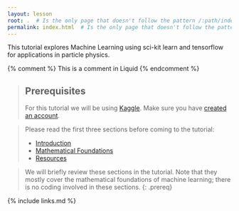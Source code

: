 ```yaml
---
layout: lesson
root: .  # Is the only page that doesn't follow the pattern /:path/index.html
permalink: index.html  # Is the only page that doesn't follow the pattern /:path/index.html
---
```

This tutorial explores Machine Learning using sci-kit learn and tensorflow for applications in particle physics.

<!-- this is an html comment -->

{% comment %} This is a comment in Liquid {% endcomment %}

> ## Prerequisites
> For this tutorial we will be using [Kaggle](https://www.kaggle.com/). Make sure you have [created an account](https://www.kaggle.com/account/login?phase=startRegisterTab&returnUrl=%2F).

> Please read the first three sections before coming to the tutorial:
> * [Introduction](https://lukepolson.github.io/HEP_ML_Lessons/01-introduction/index.html)
> * [Mathematical Foundations](https://lukepolson.github.io/HEP_ML_Lessons/02-mltechnical/index.html)
> * [Resources](https://lukepolson.github.io/HEP_ML_Lessons/03-Resources/index.html)

> We will briefly review these sections in the tutorial. Note that they mostly cover the mathematical foundations of machine learning; there is no coding involved in these sections.
{: .prereq}

{% include links.md %}
